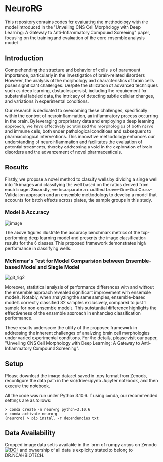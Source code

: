 # NeuroRG
This repository contains codes for evaluating the methodology with the model introduced in the "Unveiling CNS Cell Morphology with Deep Learning: A Gateway to Anti-Inflammatory Compound Screening" paper, focusing on the training and evaluation of the core ensemble analysis model.

## Introduction
Comprehending the structure and behavior of cells is of paramount importance, particularly in the investigation of brain-related disorders. However, the analysis of the morphology and characteristics of brain cells poses significant challenges. Despite the utilization of advanced techniques such as deep learning, obstacles persist, including the requirement for substantial labeled data, the intricacy of detecting subtle cellular changes, and variations in experimental conditions.

Our research is dedicated to overcoming these challenges, specifically within the context of neuroinflammation, an inflammatory process occurring in the brain. By leveraging proprietary data and employing a deep learning approach, we have effectively scrutinized the morphologies of both nerve and immune cells, both under pathological conditions and subsequent to pharmacological interventions. This innovative methodology enhances our understanding of neuroinflammation and facilitates the evaluation of potential treatments, thereby addressing a void in the exploration of brain disorders and the advancement of novel pharmaceuticals.

## Results
Firstly, we propose a novel method to classify wells by dividing a single well into 15 images and classifying the well based on the ratios derived from each image. Secondly, we incorporate a modified Leave-One-Out Cross-Validation approach and an ensemble methodology to develop a model that accounts for batch effects across plates, the sample groups in this study.
### Model & Accuracy
![image](https://github.com/user-attachments/assets/3fe604f8-c8c4-4c2e-99fe-2a63a03ed6be)

The above figures illustrate the accuracy benchmark metrics of the top-performing deep learning model and presents the image classification results for the 6 classes. This proposed framework demonstrates high performance in classifying wells.
### McNemar's Test for Model Comparision between Ensemble-based Model and Single Model
![git_fig2](https://github.com/user-attachments/assets/87fd48ad-6088-480b-bb5a-b26e9379c675)

Moreover, statistical analysis of performance differences with and without the ensemble approach revealed significant improvement with ensemble models. Notably, when analyzing the same samples, ensemble-based models correctly classified 32 samples exclusively, compared to just 1 sample for non-ensemble models. This substantial difference highlights the effectiveness of the ensemble approach in enhancing classification performance. 

These results underscore the utility of the proposed framework in addressing the inherent challenges of analyzing brain cell morphologies under varied experimental conditions.
For the details, please visit our paper, "Unveiling CNS Cell Morphology with Deep Learning: A Gateway to Anti-Inflammatory Compound Screening".

## Setup
Please download the image dataset saved in .npy format from Zenodo, reconfigure the data path in the src/driver.ipynb Jupyter notebook, and then execute the notebook.


All the code was run under Python 3.10.6. If using conda, our recommended settings are as follows:
```
> conda create -n neurorg python=3.10.6
> conda activate neurorg
(neurorg) > pip install -r dependencies.txt
```

## Data Availability
Cropped image data set is available in the form of numpy arrays on Zenodo [![DOI](https://zenodo.org/badge/DOI/10.5281/zenodo.10369052.svg)](https://doi.org/10.5281/zenodo.10369052), and ownership of all data is explicitly stated to belong to DR.NOAHBIOTECH.
